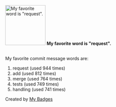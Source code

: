 <img src="https://my-badges.github.io/my-badges/favorite-word.png" alt="My favorite word is &quot;request&quot;." title="My favorite word is &quot;request&quot;." width="128">
<strong>My favorite word is &quot;request&quot;.</strong>
<br><br>

My favorite commit message words are:

1. request (used 944 times)
2. add (used 812 times)
3. merge (used 764 times)
4. tests (used 749 times)
5. handling (used 741 times)


Created by <a href="https://github.com/my-badges/my-badges">My Badges</a>